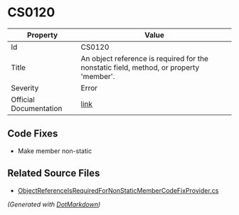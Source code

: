 # CS0120

| Property               | Value                                                                                             |
| ---------------------- | ------------------------------------------------------------------------------------------------- |
| Id                     | CS0120                                                                                            |
| Title                  | An object reference is required for the nonstatic field, method, or property 'member'\.           |
| Severity               | Error                                                                                             |
| Official Documentation | [link](http://docs.microsoft.com/en-us/dotnet/csharp/language-reference/compiler-messages/cs0120) |

## Code Fixes

* Make member non\-static

## Related Source Files

* [ObjectReferenceIsRequiredForNonStaticMemberCodeFixProvider.cs](../../src/CodeFixes/CSharp/CodeFixes/ObjectReferenceIsRequiredForNonStaticMemberCodeFixProvider.cs)

*\(Generated with [DotMarkdown](http://github.com/JosefPihrt/DotMarkdown)\)*